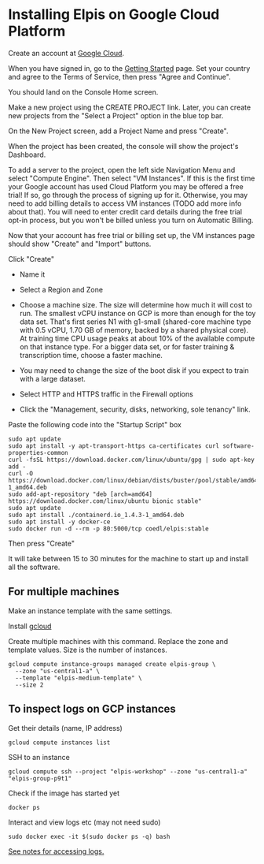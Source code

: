 # Installing Elpis on Google Cloud Platform

Create an account at [Google Cloud](https://cloud.google.com).

When you have signed in, go to the [Getting Started](https://console.cloud.google.com/getting-started) page. Set your country and agree to the Terms of Service, then press "Agree and Continue".

You should land on the Console Home screen.

Make a new project using the CREATE PROJECT link. Later, you can create new projects from the "Select a Project" option in the blue top bar.

On the New Project screen, add a Project Name and press "Create".

When the project has been created, the console will show the project's Dashboard. 

To add a server to the project, open the left side Navigation Menu and select "Compute Engine". Then select "VM Instances". If this is the first time your Google account has used Cloud Platform you may be offered a free trial! If so, go through the process of signing up for it. Otherwise, you may need to add billing details to access VM instances (TODO add more info about that). You will need to enter credit card details during the free trial opt-in process, but you won't be billed unless you turn on Automatic Billing.


Now that your account has free trial or billing set up, the VM instances page should show "Create" and "Import" buttons.

Click "Create"

+ Name it
+ Select a Region and Zone
+ Choose a machine size. The size will determine how much it will cost to run. The smallest vCPU instance on GCP is more than enough for the toy data set. That's first series N1 with g1-small (shared-core machine type with 0.5 vCPU, 1.70 GB of memory, backed by a shared physical core). At training time CPU usage peaks at about 10% of the available compute on that instance type. For a bigger data set, or for faster training & transcription time, choose a faster machine.

+ You may need to change the size of the boot disk if you expect to train with a large dataset.
+ Select HTTP and HTTPS traffic in the Firewall options
+ Click the "Management, security, disks, networking, sole tenancy" link. 

Paste the following code into the "Startup Script" box

```
sudo apt update
sudo apt install -y apt-transport-https ca-certificates curl software-properties-common
curl -fsSL https://download.docker.com/linux/ubuntu/gpg | sudo apt-key add -
curl -O https://download.docker.com/linux/debian/dists/buster/pool/stable/amd64/containerd.io_1.4.3-1_amd64.deb
sudo add-apt-repository "deb [arch=amd64] https://download.docker.com/linux/ubuntu bionic stable"
sudo apt update
sudo apt install ./containerd.io_1.4.3-1_amd64.deb
sudo apt install -y docker-ce
sudo docker run -d --rm -p 80:5000/tcp coedl/elpis:stable
```

Then press "Create"

It will take between 15 to 30 minutes for the machine to start up and install all the software. 


## For multiple machines

Make an instance template with the same settings.

Install [gcloud](https://cloud.google.com/sdk/docs/install)

Create multiple machines with this command. Replace the zone and template values. Size is the number of instances.
```shell
gcloud compute instance-groups managed create elpis-group \
  --zone "us-central1-a" \
  --template "elpis-medium-template" \
  --size 2
  ```


## To inspect logs on GCP instances

Get their details (name, IP address)
```shell
gcloud compute instances list
```

SSH to an instance
```shell
gcloud compute ssh --project "elpis-workshop" --zone "us-central1-a" "elpis-group-p9t1"
```

Check if the image has started yet
```shell
docker ps
```

Interact and view logs etc (may not need sudo)
```shell
sudo docker exec -it $(sudo docker ps -q) bash
```

[See notes for accessing logs.](viewing-elpis-training-log-file.md)
